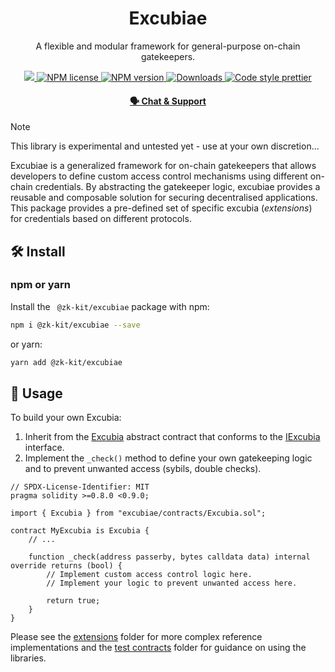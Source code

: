 <p align="center">
    <h1 align="center">
        Excubiae
    </h1>
    <p align="center">A flexible and modular framework for general-purpose on-chain gatekeepers.</p>
</p>

<p align="center">
    <a href="https://github.com/privacy-scaling-explorations/excubiae">
        <img src="https://img.shields.io/badge/project-excubiae-blue.svg?style=flat-square">
    </a>
    <a href="https://github.com/privacy-scaling-explorations/excubiae/blob/main/LICENSE">
        <img alt="NPM license" src="https://img.shields.io/npm/l/excubiae?style=flat-square">
    </a>
    <a href="https://www.npmjs.com/package/excubiae">
        <img alt="NPM version" src="https://img.shields.io/npm/v/excubiae?style=flat-square" />
    </a>
    <a href="https://npmjs.org/package/excubiae">
        <img alt="Downloads" src="https://img.shields.io/npm/dm/excubiae.svg?style=flat-square" />
    </a>
    <a href="https://prettier.io/">
        <img alt="Code style prettier" src="https://img.shields.io/badge/code%20style-prettier-f8bc45?style=flat-square&logo=prettier" />
    </a>
</p>

<div align="center">
    <h4>
        <a href="https://appliedzkp.org/discord">
            🗣️ Chat & Support
        </a>
    </h4>
</div>

> [!NOTE]  
> This library is experimental and untested yet - use at your own discretion...

Excubiae is a generalized framework for on-chain gatekeepers that allows developers to define custom access control mechanisms using different on-chain credentials. By abstracting the gatekeeper logic, excubiae provides a reusable and composable solution for securing decentralised applications. This package provides a pre-defined set of specific excubia (_extensions_) for credentials based on different protocols.

## 🛠 Install

### npm or yarn

Install the ` @zk-kit/excubiae` package with npm:

```bash
npm i @zk-kit/excubiae --save
```

or yarn:

```bash
yarn add @zk-kit/excubiae
```

## 📜 Usage

To build your own Excubia:

1. Inherit from the [Excubia](./Excubia.sol) abstract contract that conforms to the [IExcubia](./IExcubia.sol) interface.
2. Implement the `_check()` method to define your own gatekeeping logic and to prevent unwanted access (sybils, double checks).

```solidity
// SPDX-License-Identifier: MIT
pragma solidity >=0.8.0 <0.9.0;

import { Excubia } from "excubiae/contracts/Excubia.sol";

contract MyExcubia is Excubia {
    // ...

    function _check(address passerby, bytes calldata data) internal override returns (bool) {
        // Implement custom access control logic here.
        // Implement your logic to prevent unwanted access here.

        return true;
    }
}
```

Please see the [extensions](./extensions/) folder for more complex reference implementations and the [test contracts](./test) folder for guidance on using the libraries.
